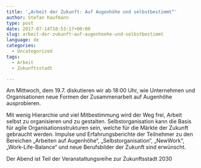 ```yaml
---
title: '„Arbeit der Zukunft: Auf Augenhöhe und selbstbestimmt“'
author: Stefan Kaufmann
type: post
date: 2017-07-14T10:53:17+00:00
slug: arbeit-der-zukunft-auf-augenhoehe-und-selbstbestimmt
language: de
categories:
  - Uncategorized
tags:
  - Arbeit
  - Zukunftsstadt

---
```

Am Mittwoch, dem 19.7. diskutieren wir ab 18:00 Uhr, wie Unternehmen und Organisationen neue Formen der Zusammenarbeit auf Augenhöhe ausprobieren. 

Mit wenig Hierarchie und viel Mitbestimmung wird der Weg frei, Arbeit selbst zu organisieren und zu gestalten. Selbstorganisation kann die Basis für agile Organisationsstrukturen sein, welche für die Märkte der Zukunft gebraucht werden. Impulse und Erfahrungsberichte der Teilnehmer zu den Bereichen &#8222;Arbeiten auf Augenhöhe&#8220;, &#8222;Selbstorganisation&#8220;, &#8222;NewWork&#8220;, &#8222;Work-Life-Balance&#8220; und neue Berufsbilder der Zukunft sind erwünscht.

Der Abend ist Teil der Veranstaltungsreihe zur Zukunftsstadt 2030
